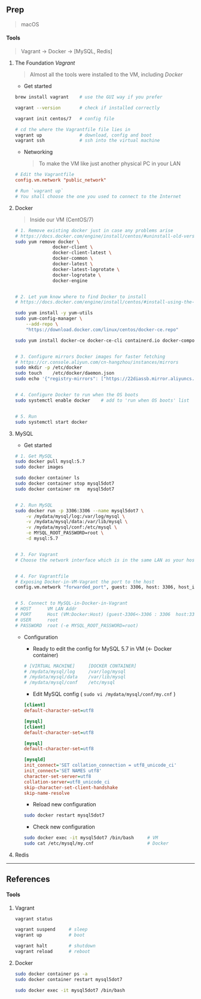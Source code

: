 
## Prep

> macOS

#### Tools

> Vagrant -> Docker -> \[MySQL, Redis\]

1. The Foundation *Vagrant*

    > Almost all the tools were installed to the VM, including *Docker*

    - Get started

    ```bash
    brew install vagrant    # use the GUI way if you prefer

    vagrant --version       # check if installed correctly

    vagrant init centos/7   # config file

    # cd the where the Vagrantfile file lies in
    vagrant up              # download, config and boot
    vagrant ssh             # ssh into the virtual machine
    ```

    - Networking

        > To make the VM like just another physical PC in your LAN

    ```ini
    # Edit the Vagrantfile
    config.vm.network "public_network"

    # Run `vagrant up`
    # You shall choose the one you used to connect to the Internet
    ```

2. Docker

    > Inside our VM (CentOS/7)

    ```bash
    # 1. Remove existing docker just in case any problems arise
    # https://docs.docker.com/engine/install/centos/#uninstall-old-versions
    sudo yum remove docker \
                  docker-client \
                  docker-client-latest \
                  docker-common \
                  docker-latest \
                  docker-latest-logrotate \
                  docker-logrotate \
                  docker-engine


    # 2. Let yum know where to find Docker to install
    # https://docs.docker.com/engine/install/centos/#install-using-the-repository

    sudo yum install -y yum-utils
    sudo yum-config-manager \
        --add-repo \
        "https://download.docker.com/linux/centos/docker-ce.repo"

    sudo yum install docker-ce docker-ce-cli containerd.io docker-compose-plugin


    # 3. Configure mirrors Docker images for faster fetching
    # https://cr.console.aliyun.com/cn-hangzhou/instances/mirrors
    sudo mkdir -p /etc/docker
    sudo touch    /etc/docker/daemon.json
    sudo echo '{"registry-mirrors": ["https://22diassb.mirror.aliyuncs.com"]}' > /etc/docker/daemon.json


    # 4. Configure Docker to run when the OS boots
    sudo systemctl enable docker    # add to 'run when OS boots' list


    # 5. Run
    sudo systemctl start docker
    ```

3. MySQL

    - Get started

    ```bash
    # 1. Get MySQL
    sudo docker pull mysql:5.7
    sudo docker images

    sudo docker container ls
    sudo docker container stop mysql5dot7
    sudo docker container rm   mysql5dot7


    # 2. Run MySQL
    sudo docker run -p 3306:3306 --name mysql5dot7 \
        -v /mydata/mysql/log:/var/log/mysql \
        -v /mydata/mysql/data:/var/lib/mysql \
        -v /mydata/mysql/conf:/etc/mysql \
        -e MYSQL_ROOT_PASSWORD=root \
        -d mysql:5.7


    # 3. For Vagrant
    # Choose the network interface which is in the same LAN as your host


    # 4. For Vagrantfile
    # Exposing Docker-in-VM-Vagrant the port to the host
    config.vm.network "forwarded_port", guest: 3306, host: 3306, host_ip: "127.0.0.1"


    # 5. Connect to MySQL-in-Docker-in-Vagrant
    # HOST      VM LAN Addr
    # PORT      Host (VM:Docker:Host) (guest-3306<-3306 : 3306  host:3306)
    # USER      root
    # PASSWORD  root (-e MYSQL_ROOT_PASSWORD=root)
    ```

    - Configuration

        - Ready to edit the config for MySQL 5.7 in VM (<- Docker container)

        ```bash
        # [VIRTUAL MACHINE]     [DOCKER CONTAINER]
        # /mydata/mysql/log     /var/log/mysql
        # /mydata/mysql/data    /var/lib/mysql
        # /mydata/mysql/conf    /etc/mysql
        ```

        - Edit MySQL config ( `sudo vi /mydata/mysql/conf/my.cnf` )

        ```ini
        [client]
        default-character-set=utf8

        [mysql]
        [client]
        default-character-set=utf8

        [mysql]
        default-character-set=utf8

        [mysqld]
        init_connect='SET collation_connection = utf8_unicode_ci'
        init_connect='SET NAMES utf8'
        character-set-server=utf8
        collation-server=utf8_unicode_ci
        skip-character-set-client-handshake
        skip-name-resolve
        ```

        - Reload new configuration

        ```bash
        sudo docker restart mysql5dot7
        ```

        - Check new configuration

        ```bash
        sudo docker exec -it mysql5dot7 /bin/bash     # VM
        sudo cat /etc/mysql/my.cnf                    # Docker
        ```

4. Redis

-----

## References

#### Tools

1. Vagrant

    ```bash
    vagrant status

    vagrant suspend     # sleep
    vagrant up          # boot

    vagrant halt        # shutdown
    vagrant reload      # reboot
    ```

2. Docker

    ```bash
    sudo docker container ps -a
    sudo docker container restart mysql5dot7

    sudo docker exec -it mysql5dot7 /bin/bash
    ```
